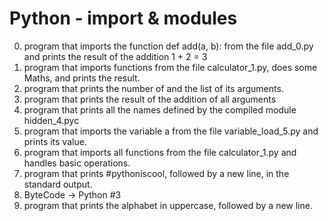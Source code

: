 # Python - import & modules
0.  program that imports the function def add(a, b): from the file add_0.py and prints the result of the addition 1 + 2 = 3<br />
1. program that imports functions from the file calculator_1.py, does some Maths, and prints the result.<br />
2. program that prints the number of and the list of its arguments.<br />
3. program that prints the result of the addition of all arguments<br />
4. program that prints all the names defined by the compiled module hidden_4.pyc<br />
5. program that imports the variable a from the file variable_load_5.py and prints its value.<br />
6. program that imports all functions from the file calculator_1.py and handles basic operations.<br />
7. program that prints #pythoniscool, followed by a new line, in the standard output.<br />
8. ByteCode -> Python #3<br />
9. program that prints the alphabet in uppercase, followed by a new line.
